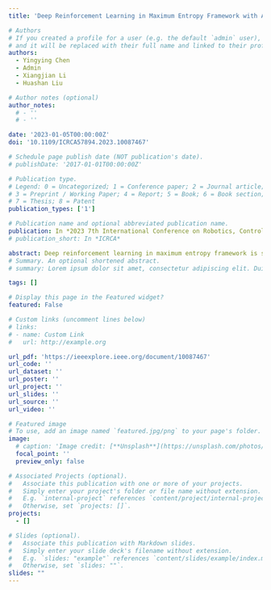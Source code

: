 ```yaml
---
title: 'Deep Reinforcement Learning in Maximum Entropy Framework with Automatic Adjustment of Mixed Temperature Parameters for Path Planning'

# Authors
# If you created a profile for a user (e.g. the default `admin` user), write the username (folder name) here
# and it will be replaced with their full name and linked to their profile.
authors:
  - Yingying Chen
  - Admin
  - Xiangjian Li
  - Huashan Liu

# Author notes (optional)
author_notes:
  # - ''
  # - ''

date: '2023-01-05T00:00:00Z'
doi: '10.1109/ICRCA57894.2023.10087467'

# Schedule page publish date (NOT publication's date).
# publishDate: '2017-01-01T00:00:00Z'

# Publication type.
# Legend: 0 = Uncategorized; 1 = Conference paper; 2 = Journal article;
# 3 = Preprint / Working Paper; 4 = Report; 5 = Book; 6 = Book section;
# 7 = Thesis; 8 = Patent
publication_types: ['1']

# Publication name and optional abbreviated publication name.
publication: In *2023 7th International Conference on Robotics, Control and Automation (ICRCA)*
# publication_short: In *ICRCA*

abstract: Deep reinforcement learning in maximum entropy framework is sample-efficient and has a strong exploration capacity, making it effective and favorable to solve problems like path planning. Properly tuning the temperature parameters can improve the performance of policy learning, but manual tuning is inefficient. In this paper, we propose a mixed algorithm named SAC-M which is inspired by adaptive soft actor-critic (A-SAC) and soft actor-critic with automatic entropy (SAC-A). The proposed method achieves automatic adjustment of temperature parameters so that the entropy can vary among different states to control the degree of exploration, reducing the possibility of learning suboptimal policies to some extent. The experimental results illustrate that the proposed SAC-M outperforms A-SAC and SAC-A in path planning tasks in different scenes, especially when A-SAC and SAC-A are mixed in a proper ratio.
# Summary. An optional shortened abstract.
# summary: Lorem ipsum dolor sit amet, consectetur adipiscing elit. Duis posuere tellus ac convallis placerat. Proin tincidunt magna sed ex sollicitudin condimentum.

tags: []

# Display this page in the Featured widget?
featured: False

# Custom links (uncomment lines below)
# links:
# - name: Custom Link
#   url: http://example.org

url_pdf: 'https://ieeexplore.ieee.org/document/10087467'
url_code: ''
url_dataset: ''
url_poster: ''
url_project: ''
url_slides: ''
url_source: ''
url_video: ''

# Featured image
# To use, add an image named `featured.jpg/png` to your page's folder.
image:
  # caption: 'Image credit: [**Unsplash**](https://unsplash.com/photos/pLCdAaMFLTE)'
  focal_point: ''
  preview_only: false

# Associated Projects (optional).
#   Associate this publication with one or more of your projects.
#   Simply enter your project's folder or file name without extension.
#   E.g. `internal-project` references `content/project/internal-project/index.md`.
#   Otherwise, set `projects: []`.
projects:
  - []

# Slides (optional).
#   Associate this publication with Markdown slides.
#   Simply enter your slide deck's filename without extension.
#   E.g. `slides: "example"` references `content/slides/example/index.md`.
#   Otherwise, set `slides: ""`.
slides: ""
---
```


